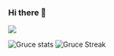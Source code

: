 ### Hi there 👋

![](https://komarev.com/ghpvc/?username=Gruce&color=6d66eb&label=Profile_Views)
 
![Gruce stats](https://github-readme-stats.vercel.app/api?username=Gruce&show_icons=true&theme=tokyonight) 
![Gruce Streak](https://github-readme-streak-stats.herokuapp.com/?user=Gruce&theme=tokyonight)
